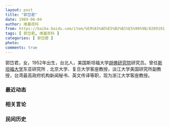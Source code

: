 ```yaml
---
layout: post
title: "郭岱君"
date: 1989-06-04
author: 维基百科
from: https://baike.baidu.com/item/%E9%83%AD%E5%B2%B1%E5%90%9B/8209191
tags: [ 郭岱君, 维基百科 ]
categories: [ 郭岱君 ]
photo: 
comments: true
---
```


<div class="para" label-module="para">郭岱君，女，1952年出生，台北人，美国斯坦福大学<a target="_blank" href="/item/%E8%83%A1%E4%BD%9B%E7%A0%94%E7%A9%B6%E9%99%A2/4341336" data-lemmaid="4341336">胡佛研究院</a>研究员。曾任<a target="_blank" href="/item/%E6%96%AF%E5%9D%A6%E7%A6%8F%E5%A4%A7%E5%AD%A6/278716" data-lemmaid="278716">斯坦福大学</a>东亚研究所﹑北京大学、复旦大学客座教授，淡江大学美国研究所副教授，台湾最高政府机构新闻秘书、英文传译等职，现为浙江大学客座教授。</div>
<div id="recent-news"><h3>最近动态</h3><ul></ul></div><div id="open-opinion"><h3>相关言论</h3><ul></ul></div><div id="mjls-record"><h3>民间历史</h3><ul></ul></div>